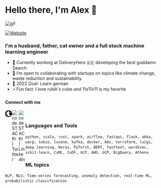 # Hello there, I'm Alex 👋

![gif](https://media.giphy.com/media/Nx0rz3jtxtEre/giphy.gif)

[![Website](https://img.shields.io/website?label=piece-data.com&style=for-the-badge&url=https%3A%2F%2Fpiece-data.com/)](https://piece-data.com/)

### I'm a husband, father, cat owner and a full stack machine learning engineer

- 🔭 Currently working at DeliveryHero 🇩🇪 developing the best goddamn Search
- 👯 I’m open to collaborating with startups on topics like climate change, waste reduction and sustainability.
- 🥅 2022 Goal: Learn german
- ⚡ Fun fact: I love rubik's cube and 11x11x11 is my favorite

#### Connect with me

[<img align="left" alt="codeSTACKr.com" width="22px" src="https://raw.githubusercontent.com/iconic/open-iconic/master/svg/globe.svg" />][website]

[<img align="left" alt="codeSTACKr | Twitter" width="22px" src="https://cdn.jsdelivr.net/npm/simple-icons@v3/icons/twitter.svg" />][twitter]

[<img align="left" alt="codeSTACKr | LinkedIn" width="22px" src="https://cdn.jsdelivr.net/npm/simple-icons@v3/icons/linkedin.svg" />][linkedin]
<br>

### Languages and Tools

```python, scala, rust, spark, airflow, fastapi, flask, akka, warp, tokio, lucene, kafka, docker, k8s, terraform, luigi, deep learning, Keras, PyTorch, BERT, fasttext, word2vec, sckit-learn, CuML, CuDF, GCP, AWS, GCP, BigQuery, Athena```

### ML topics

```NLP, NLU, Time-series forecasting, anomaly detection, real-time ML, probabilistic classification```


[website]: https://piece-data.com/
[twitter]: https://twitter.com/subpath
[linkedin]: https://www.linkedin.com/in/aosipenko/
